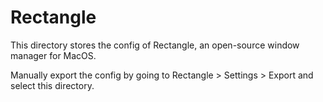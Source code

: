 # Rectangle

This directory stores the config of Rectangle, an open-source window manager for MacOS.

Manually export the config by going to Rectangle > Settings > Export and select this directory.
